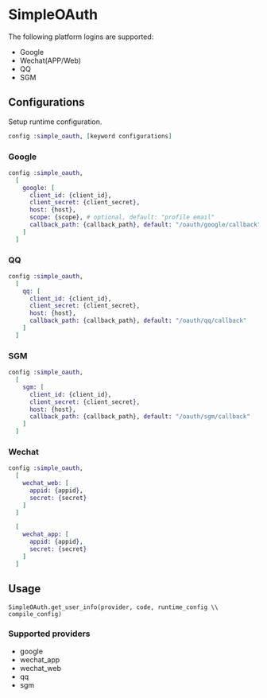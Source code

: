 # SimpleOAuth

The following platform logins are supported:

- Google
- Wechat(APP/Web)
- QQ
- SGM

## Configurations

Setup runtime configuration.

```elixir
config :simple_oauth, [keyword configurations]
```

### Google

```elixir
config :simple_oauth,
  [
    google: [
      client_id: {client_id},
      client_secret: {client_secret},
      host: {host},
      scope: {scope}, # optional, default: "profile email"
      callback_path: {callback_path}, default: "/oauth/google/callback"
    ]
  ]
```

### QQ

```elixir
config :simple_oauth,
  [
    qq: [
      client_id: {client_id},
      client_secret: {client_secret},
      host: {host},
      callback_path: {callback_path}, default: "/oauth/qq/callback"
    ]
  ]
```

### SGM

```elixir
config :simple_oauth,
  [
    sgm: [
      client_id: {client_id},
      client_secret: {client_secret},
      host: {host},
      callback_path: {callback_path}, default: "/oauth/sgm/callback"
    ]
  ]
```

### Wechat

```elixir
config :simple_oauth,
  [
    wechat_web: [
      appid: {appid},
      secret: {secret}
    ]
  ]

  [
    wechat_app: [
      appid: {appid},
      secret: {secret}
    ]
  ]
```

## Usage

`SimpleOAuth.get_user_info(provider, code, runtime_config \\ compile_config)`

### Supported providers

- google
- wechat_app
- wechat_web
- qq
- sgm
